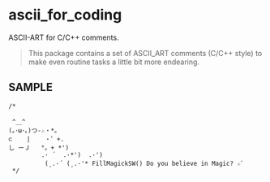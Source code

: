 # ascii_for_coding
ASCII-ART for C/C++ comments. 

> This package contains a set of ASCII_ART comments (C/C++ style) to make even routine tasks a little bit more endearing.

SAMPLE
----
    /*

     ^＿^
    (｡･ω･｡)つ-☆・*。
    ⊂    |    ・゜+.
    し ーＪ   °。+ *')
             .· ´  .·*')  .·')
              (¸.·´ (¸.·'* FillMagickSW() Do you believe in Magic? ☆ﾞ
     */
     
